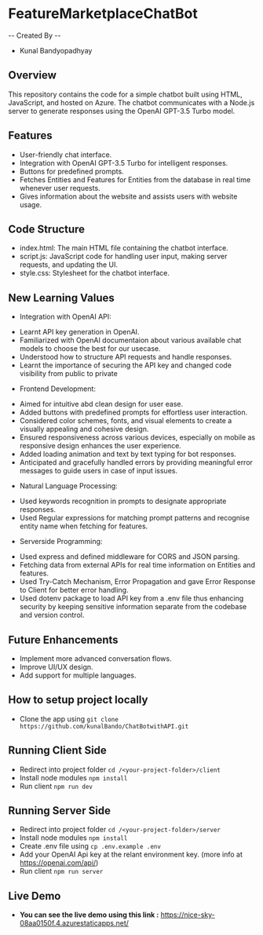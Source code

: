 # FeatureMarketplaceChatBot
-- Created By --
* Kunal Bandyopadhyay

## Overview
This repository contains the code for a simple chatbot built using HTML, JavaScript, and hosted on Azure. The chatbot communicates with a Node.js server to generate responses using the OpenAI GPT-3.5 Turbo model.

## Features

- User-friendly chat interface.
- Integration with OpenAI GPT-3.5 Turbo for intelligent responses.
- Buttons for predefined prompts.
- Fetches Entities and Features for Entities from the database in real time whenever user requests.
- Gives information about the website and assists users with website usage.

## Code Structure
- index.html: The main HTML file containing the chatbot interface.
- script.js: JavaScript code for handling user input, making server requests, and updating the UI.
- style.css: Stylesheet for the chatbot interface.

## New Learning Values
* Integration with OpenAI API: 
- Learnt API key generation in OpenAI.
- Familiarized with OpenAI documentaion about various available chat models to choose the best for our usecase.
- Understood how to structure API requests and handle responses.
- Learnt the importance of securing the API key and changed code visibility from public to private

* Frontend Development: 
- Aimed for intuitive abd clean design for user ease.
- Added buttons with predefined prompts for effortless user interaction.
- Considered color schemes, fonts, and visual elements to create a visually appealing and cohesive design.
- Ensured responsiveness across various devices, especially on mobile as responsive design enhances the user experience.
- Added loading animation and text by text typing for bot responses.
- Anticipated and gracefully handled errors by providing meaningful error messages to guide users in case of input issues.

* Natural Language Processing:
- Used keywords recognition in prompts to designate appropriate responses.
- Used Regular expressions for matching prompt patterns and recognise entity name when fetching for features.

* Serverside Programming:
- Used express and defined middleware for CORS and JSON parsing.
- Fetching data from external APIs for real time information on Entities and features.
- Used Try-Catch Mechanism, Error Propagation and gave Error Response to Client for better error handling.
- Used dotenv package to load API key from a .env file thus enhancing security by keeping sensitive information separate from the codebase and version control.

## Future Enhancements
- Implement more advanced conversation flows.
- Improve UI/UX design.
- Add support for multiple languages.

## How to setup project locally
* Clone the app using ```git clone https://github.com/kunalBando/ChatBotwithAPI.git```

## Running Client Side
* Redirect into project folder ```cd /<your-project-folder>/client```
* Install node modules ```npm install```
* Run client ```npm run dev```

## Running Server Side
* Redirect into project folder ```cd /<your-project-folder>/server```
* Install node modules ```npm install```
* Create .env file using ```cp .env.example .env```
* Add your OpenAI Api key at the relant environment key. (more info at https://openai.com/api/)
* Run client ```npm run server```

## Live Demo
* **You can see the live demo using this link :**
https://nice-sky-08aa0150f.4.azurestaticapps.net/


